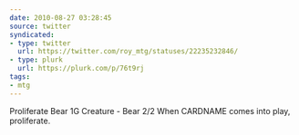 ```yaml
---
date: 2010-08-27 03:28:45
source: twitter
syndicated:
- type: twitter
  url: https://twitter.com/roy_mtg/statuses/22235232846/
- type: plurk
  url: https://plurk.com/p/76t9rj
tags:
- mtg
---
```


Proliferate Bear 1G Creature - Bear 2/2 When CARDNAME comes into play, proliferate.